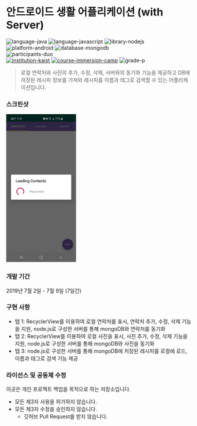 # 안드로이드 생활 어플리케이션 (with Server)

![language-java][language-java]
![language-javascript][language-javascript]
![library-nodejs][library-nodejs]
![platform-android][platform-android]
![database-mongodb][database-mongodb]
<br>
![participants-duo][participants-duo]
<br>
[![institution-kaist][kaist-image]][kaist-cs-url]
[![course-immersion-camp][course-cs496]][course-cs496-url]
![grade-p][grade-p]

> 로컬 연락처와 사진의 추가, 수정, 삭제, 서버와의 동기화 기능을 제공하고 DB에 저장된 레시피 정보를 가져와 레시피를 이름과 태그로 검색할 수 있는 어플리케이션입니다.

### 스크린샷

<img src="documents/screenshot.png" height="400px">

### 개발 기간

2019년 7월 2일 - 7월 9일 (7일간)

### 구현 사항

  * 탭 1: RecyclerView를 이용하여 로컬 연락처를 표시, 연락처 추가, 수정, 삭제 기능을 지원, node.js로 구성한 서버를 통해 mongoDB와 연락처를 동기화
  * 탭 2: RecyclerView를 이용하여 로컬 사진을 표시, 사진 추가, 수정, 삭제 기능을 지원, node.js로 구성한 서버를 통해 mongoDB와 사진을 동기화
  * 탭 3: node.js로 구성한 서버를 통해 mongoDB에 저장된 레시피를 로컬에 로드, 이름과 태그로 검색 기능 제공
### 라이선스 및 공동체 수정

이곳은 개인 프로젝트 백업을 목적으로 하는 저장소입니다.

  * 모든 제3자 사용을 허가하지 않습니다.
  * 모든 제3자 수정을 승인하지 않습니다.
    * 깃허브 Pull Request를 받지 않습니다.

<!-- Image definitions -->
[kaist-image]: https://img.shields.io/badge/Institution-KAIST-blue
[kaist-cs-url]: https://cs.kaist.ac.kr
[course-cs496]: https://img.shields.io/badge/Course-Immersion%20Camp-brightgreen
[course-cs496-url]: https://madcamp.io
[language-java]: https://img.shields.io/badge/Language-Java-orange
[language-javascript]: https://img.shields.io/badge/Language-JavaScript-orange
[library-nodejs]: https://img.shields.io/badge/Library-Node.js-green
[platform-android]: https://img.shields.io/badge/Platform-Android-yellowgreen
[database-mongodb]: https://img.shields.io/badge/Database-mongoDB-ff80a0
[grade-p]: https://img.shields.io/badge/Grade-P-yellow
[participants-duo]: https://img.shields.io/badge/Participants-Duo%20Project-7aa3cc
